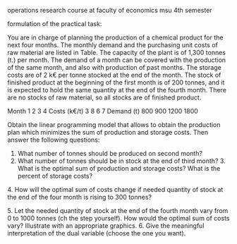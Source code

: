 operations research course at faculty of economics msu
4th semester

formulation of the practical task:

You are in charge of planning the production of a chemical product for the next four months. The monthly demand and the purchasing unit costs of raw material are listed in Table. The capacity of the plant is of 1,300 tonnes (t.) per month. The demand of a month can be covered with the production of the same month, and also with production of past months. The storage costs are of 2 k€ per tonne stocked at the end of the month. The stock of finished product at the beginning of the first month is of 200 tonnes, and it is expected to hold the same quantity at the end of the fourth month. There are no stocks of raw material, so all stocks are of finished product.

Month             1    2     3    4
Costs (k€/t)      3    8     6    7
Demand (t)       800  900  1200  1800

Obtain the linear programming model that allows to obtain the production plan which minimizes the sum of production and storage costs. Then answer the following questions:

1. ﻿﻿﻿What number of tonnes should be produced on second month?
2. ﻿﻿﻿What number of tonnes should be in stock at the end of third month?
﻿﻿﻿3. What is the optimal sum of production and storage costs? What is the percent of storage costs?
   
﻿﻿﻿4. How will the optimal sum of costs change if needed quantity of stock at the end of the four month is rising to 300 tonnes?
   
﻿﻿﻿5. Let the needed quantity of stock at the end of the fourth month vary from 0 to 1000 tonnes (ch the step yourself). How would the optimal sum of costs vary? Illustrate with an appropriate graphics.
6. ﻿﻿﻿Give the meaningful interpretation of the dual variable (choose the one you want).
